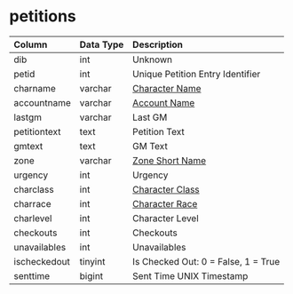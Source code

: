 # petitions

| Column | Data Type | Description |
| :--- | :--- | :--- |
| dib | int | Unknown |
| petid | int | Unique Petition Entry Identifier |
| charname | varchar | [Character Name](../../../schema/categories/admin/character_data.md) |
| accountname | varchar | [Account Name](../../../schema/categories/admin/account.md) |
| lastgm | varchar | Last GM |
| petitiontext | text | Petition Text |
| gmtext | text | GM Text |
| zone | varchar | [Zone Short Name](../../../../categories/zones/zone-list) |
| urgency | int | Urgency |
| charclass | int | [Character Class](../../../../categories/player/class-list) |
| charrace | int | [Character Race](../../../../categories/npc/race-list) |
| charlevel | int | Character Level |
| checkouts | int | Checkouts |
| unavailables | int | Unavailables |
| ischeckedout | tinyint | Is Checked Out: 0 = False, 1 = True |
| senttime | bigint | Sent Time UNIX Timestamp |

